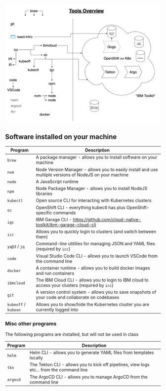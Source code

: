 ![](./img/tools-diagram.png)

## Software installed on your machine

| Program              | Description                                                                                             |
| -------------------- | ------------------------------------------------------------------------------------------------------- |
| `brew`               | A package manager - allows you to install software on your machine                                      |
| `nvm`                | Node Version Manager - allows you to easily install and use multiple versions of NodeJS on your machine |
| `node`               | A JavaScript runtime                                                                                    |
| `npm`                | Node Package Manager - allows you to install NodeJS libraries                                           |
| `kubectl`            | Open source CLI for interacting with Kubernetes clusters                                                |
| `oc`                 | OpenShift CLI - everything kubectl has plus OpenShift-specific commands                                 |
| `igc`                | IBM Garage CLI -  https://github.com/cloud-native-toolkit/ibm-garage-cloud-cli                          |
| `icc`                | Allows you to quickly login to clusters (and switch between them)                                       |
| `yq@3` / `jq`        | Command-line utitilies for managing JSON and YAML files (required by `icc`)                             |
| `code`               | Visual Studio Code CLI - allows you to launch VSCode from the command line                              |
| `docker`             | A container runtime - allows you to build docker images and run containers                              |
| `ibmcloud`           | The IBM Cloud CLI - allows you to login to IBM cloud to access your clusters (required by `icc`)        |
| `git`                | A version control system - allows you to save snapshots of your code and collaborate on codebases       |
| `kubeoff` / `kubeon` | Allows you to show/hide the Kubernetes cluster you are currently logged into                            |

### Misc other programs

The following programs are installed, but will not be used in class

| Program  | Description                                                                               |
| -------- | ----------------------------------------------------------------------------------------- |
| `helm`   | Helm CLI - allows you to generate YAML files from templates locally                       |
| `tkn`    | The Tekton CLI - allows you to kick off pipelines, view logs etc... from the command line |
| `argocd` | The ArgoCD CLI - allows you to manage ArgoCD from the command line                        |
